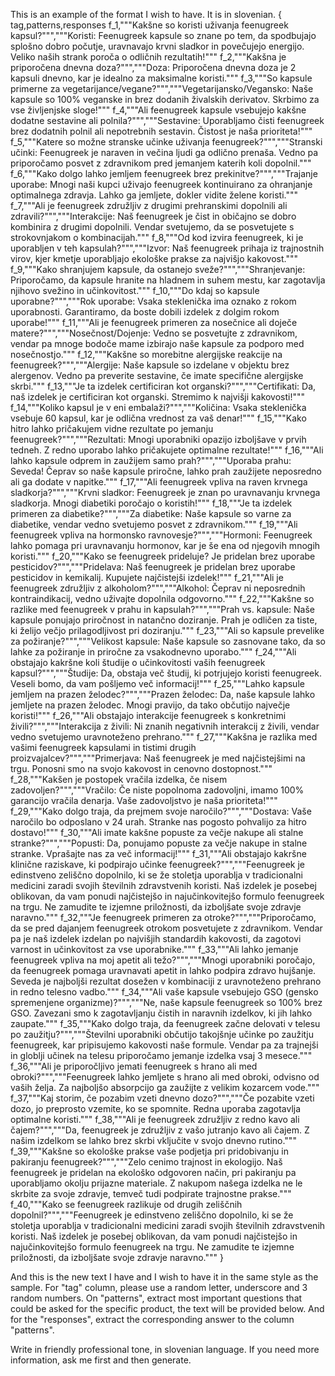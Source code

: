 

This is an example of the format I wish to have. It is in slovenian. 
{
    tag,patterns,responses
f_1,"""Kakšne so koristi uživanja feenugreek kapsul?""","""Koristi: Feenugreek kapsule so znane po tem, da spodbujajo splošno dobro počutje, uravnavajo krvni sladkor in povečujejo energijo. Veliko naših strank poroča o odličnih rezultatih!"""
f_2,"""Kakšna je priporočena dnevna doza?""","""Doza: Priporočena dnevna doza je 2 kapsuli dnevno, kar je idealno za maksimalne koristi."""
f_3,"""So kapsule primerne za vegetarijance/vegane?""","""Vegetarijansko/Vegansko: Naše kapsule so 100% veganske in brez dodanih živalskih derivatov. Skrbimo za vse življenjske sloge!"""
f_4,"""Ali feenugreek kapsule vsebujejo kakšne dodatne sestavine ali polnila?""","""Sestavine: Uporabljamo čisti feenugreek brez dodatnih polnil ali nepotrebnih sestavin. Čistost je naša prioriteta!"""
f_5,"""Katere so možne stranske učinke uživanja feenugreek?""","""Stranski učinki: Feenugreek je naraven in večina ljudi ga odlično prenaša. Vedno pa priporočamo posvet z zdravnikom pred jemanjem katerih koli dopolnil."""
f_6,"""Kako dolgo lahko jemljem feenugreek brez prekinitve?""","""Trajanje uporabe: Mnogi naši kupci uživajo feenugreek kontinuirano za ohranjanje optimalnega zdravja. Lahko ga jemljete, dokler vidite želene koristi."""
f_7,"""Ali je feenugreek združljiv z drugimi prehranskimi dopolnili ali zdravili?""","""Interakcije: Naš feenugreek je čist in običajno se dobro kombinira z drugimi dopolnili. Vendar svetujemo, da se posvetujete s strokovnjakom o kombinacijah."""
f_8,"""Od kod izvira feenugreek, ki je uporabljen v teh kapsulah?""","""Izvor: Naš feenugreek prihaja iz trajnostnih virov, kjer kmetje uporabljajo ekološke prakse za najvišjo kakovost."""
f_9,"""Kako shranjujem kapsule, da ostanejo sveže?""","""Shranjevanje: Priporočamo, da kapsule hranite na hladnem in suhem mestu, kar zagotavlja njihovo svežino in učinkovitost."""
f_10,"""Do kdaj so kapsule uporabne?""","""Rok uporabe: Vsaka steklenička ima oznako z rokom uporabnosti. Garantiramo, da boste dobili izdelek z dolgim rokom uporabe!"""
f_11,"""Ali je feenugreek primeren za nosečnice ali doječe matere?""","""Nosečnost/Dojenje: Vedno se posvetujte z zdravnikom, vendar pa mnoge bodoče mame izbirajo naše kapsule za podporo med nosečnostjo."""
f_12,"""Kakšne so morebitne alergijske reakcije na feenugreek?""","""Alergije: Naše kapsule so izdelane v objektu brez alergenov. Vedno pa preverite sestavine, če imate specifične alergijske skrbi."""
f_13,"""Je ta izdelek certificiran kot organski?""","""Certifikati: Da, naš izdelek je certificiran kot organski. Stremimo k najvišji kakovosti!"""
f_14,"""Koliko kapsul je v eni embalaži?""","""Količina: Vsaka steklenička vsebuje 60 kapsul, kar je odlična vrednost za vaš denar!"""
f_15,"""Kako hitro lahko pričakujem vidne rezultate po jemanju feenugreek?""","""Rezultati: Mnogi uporabniki opazijo izboljšave v prvih tedneh. Z redno uporabo lahko pričakujete optimalne rezultate!"""
f_16,"""Ali lahko kapsule odprem in zaužijem samo prah?""","""Uporaba prahu: Seveda! Čeprav so naše kapsule priročne, lahko prah zaužijete neposredno ali ga dodate v napitke."""
f_17,"""Ali feenugreek vpliva na raven krvnega sladkorja?""","""Krvni sladkor: Feenugreek je znan po uravnavanju krvnega sladkorja. Mnogi diabetiki poročajo o koristih!"""
f_18,"""Je ta izdelek primeren za diabetike?""","""Za diabetike: Naše kapsule so varne za diabetike, vendar vedno svetujemo posvet z zdravnikom."""
f_19,"""Ali feenugreek vpliva na hormonsko ravnovesje?""","""Hormoni: Feenugreek lahko pomaga pri uravnavanju hormonov, kar je še ena od njegovih mnogih koristi."""
f_20,"""Kako se feenugreek prideluje? Je pridelan brez uporabe pesticidov?""","""Pridelava: Naš feenugreek je pridelan brez uporabe pesticidov in kemikalij. Kupujete najčistejši izdelek!"""
f_21,"""Ali je feenugreek združljiv z alkoholom?""","""Alkohol: Čeprav ni neposrednih kontraindikacij, vedno uživajte dopolnila odgovorno."""
f_22,"""Kakšne so razlike med feenugreek v prahu in kapsulah?""","""Prah vs. kapsule: Naše kapsule ponujajo priročnost in natančno doziranje. Prah je odličen za tiste, ki želijo večjo prilagodljivost pri doziranju."""
f_23,"""Ali so kapsule prevelike za požiranje?""","""Velikost kapsule: Naše kapsule so zasnovane tako, da so lahke za požiranje in priročne za vsakodnevno uporabo."""
f_24,"""Ali obstajajo kakršne koli študije o učinkovitosti vaših feenugreek kapsul?""","""Študije: Da, obstaja več študij, ki potrjujejo koristi feenugreek. Veseli bomo, da vam pošljemo več informacij!"""
f_25,"""Lahko kapsule jemljem na prazen želodec?""","""Prazen želodec: Da, naše kapsule lahko jemljete na prazen želodec. Mnogi pravijo, da tako občutijo največje koristi!"""
f_26,"""Ali obstajajo interakcije feenugreek s konkretnimi živili?""","""Interakcija z živili: Ni znanih negativnih interakcij z živili, vendar vedno svetujemo uravnoteženo prehrano."""
f_27,"""Kakšna je razlika med vašimi feenugreek kapsulami in tistimi drugih proizvajalcev?""","""Primerjava: Naš feenugreek je med najčistejšimi na trgu. Ponosni smo na svojo kakovost in cenovno dostopnost."""
f_28,"""Kakšen je postopek vračila izdelka, če nisem zadovoljen?""","""Vračilo: Če niste popolnoma zadovoljni, imamo 100% garancijo vračila denarja. Vaše zadovoljstvo je naša prioriteta!"""
f_29,"""Kako dolgo traja, da prejmem svoje naročilo?""","""Dostava: Vaše naročilo bo odposlano v 24 urah. Stranke nas pogosto pohvalijo za hitro dostavo!"""
f_30,"""Ali imate kakšne popuste za večje nakupe ali stalne stranke?""","""Popusti: Da, ponujamo popuste za večje nakupe in stalne stranke. Vprašajte nas za več informacij!"""
f_31,"""Ali obstajajo kakršne klinične raziskave, ki podpirajo učinke feenugreek?""","""Feenugreek je edinstveno zeliščno dopolnilo, ki se že stoletja uporablja v tradicionalni medicini zaradi svojih številnih zdravstvenih koristi. Naš izdelek je posebej oblikovan, da vam ponudi najčistejšo in najučinkovitejšo formulo feenugreek na trgu. Ne zamudite te izjemne priložnosti, da izboljšate svoje zdravje naravno."""
f_32,"""Je feenugreek primeren za otroke?""","""Priporočamo, da se pred dajanjem feenugreek otrokom posvetujete z zdravnikom. Vendar pa je naš izdelek izdelan po najvišjih standardih kakovosti, da zagotovi varnost in učinkovitost za vse uporabnike."""
f_33,"""Ali lahko jemanje feenugreek vpliva na moj apetit ali težo?""","""Mnogi uporabniki poročajo, da feenugreek pomaga uravnavati apetit in lahko podpira zdravo hujšanje. Seveda je najboljši rezultat dosežen v kombinaciji z uravnoteženo prehrano in redno telesno vadbo."""
f_34,"""Ali vaše kapsule vsebujejo GSO (gensko spremenjene organizme)?""","""Ne, naše kapsule feenugreek so 100% brez GSO. Zavezani smo k zagotavljanju čistih in naravnih izdelkov, ki jih lahko zaupate."""
f_35,"""Kako dolgo traja, da feenugreek začne delovati v telesu po zaužitju?""","""Številni uporabniki občutijo takojšnje učinke po zaužitju feenugreek, kar pripisujemo kakovosti naše formule. Vendar pa za trajnejši in globlji učinek na telesu priporočamo jemanje izdelka vsaj 3 mesece."""
f_36,"""Ali je priporočljivo jemati feenugreek s hrano ali med obroki?""","""Feenugreek lahko jemljete s hrano ali med obroki, odvisno od vaših želja. Za najboljšo absorpcijo ga zaužijte z velikim kozarcem vode."""
f_37,"""Kaj storim, če pozabim vzeti dnevno dozo?""","""Če pozabite vzeti dozo, jo preprosto vzemite, ko se spomnite. Redna uporaba zagotavlja optimalne koristi."""
f_38,"""Ali je feenugreek združljiv z redno kavo ali čajem?""","""Da, feenugreek je združljiv z vašo jutranjo kavo ali čajem. Z našim izdelkom se lahko brez skrbi vključite v svojo dnevno rutino."""
f_39,"""Kakšne so ekološke prakse vaše podjetja pri pridobivanju in pakiranju feenugreek?""","""Zelo cenimo trajnost in ekologijo. Naš feenugreek je pridelan na ekološko odgovoren način, pri pakiranju pa uporabljamo okolju prijazne materiale. Z nakupom našega izdelka ne le skrbite za svoje zdravje, temveč tudi podpirate trajnostne prakse."""
f_40,"""Kako se feenugreek razlikuje od drugih zeliščnih dopolnil?""","""Feenugreek je edinstveno zeliščno dopolnilo, ki se že stoletja uporablja v tradicionalni medicini zaradi svojih številnih zdravstvenih koristi. Naš izdelek je posebej oblikovan, da vam ponudi najčistejšo in najučinkovitejšo formulo feenugreek na trgu. Ne zamudite te izjemne priložnosti, da izboljšate svoje zdravje naravno."""
}

And this is the new text I have and I wish to have it in the same style as the sample. 
For "tag" column, please use a random letter, underscore and 3 random numbers. 
On "patterns", extract most important questions that could be asked for the specific product, the text will be provided below. 
And for the "responses", extract the corresponding answer to the column "patterns". 

Write in friendly professional tone, in slovenian language. If you need more information, ask me first and then generate. 